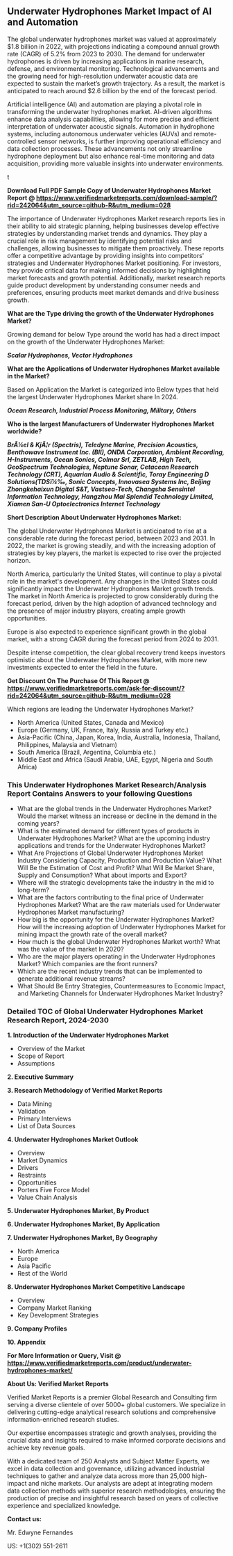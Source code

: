 <h2>Underwater Hydrophones Market Impact of AI and Automation</h2><p>The global underwater hydrophones market was valued at approximately $1.8 billion in 2022, with projections indicating a compound annual growth rate (CAGR) of 5.2% from 2023 to 2030. The demand for underwater hydrophones is driven by increasing applications in marine research, defense, and environmental monitoring. Technological advancements and the growing need for high-resolution underwater acoustic data are expected to sustain the market’s growth trajectory. As a result, the market is anticipated to reach around $2.6 billion by the end of the forecast period.</p><p>Artificial intelligence (AI) and automation are playing a pivotal role in transforming the underwater hydrophones market. AI-driven algorithms enhance data analysis capabilities, allowing for more precise and efficient interpretation of underwater acoustic signals. Automation in hydrophone systems, including autonomous underwater vehicles (AUVs) and remote-controlled sensor networks, is further improving operational efficiency and data collection processes. These advancements not only streamline hydrophone deployment but also enhance real-time monitoring and data acquisition, providing more valuable insights into underwater environments.</p>t</p><p id="" class=""><strong>Download Full PDF Sample Copy of Underwater Hydrophones Market Report @ <a href="https://www.verifiedmarketreports.com/download-sample/?rid=242064&utm_source=github-R&utm_medium=028" target="_blank">https://www.verifiedmarketreports.com/download-sample/?rid=242064&utm_source=github-R&utm_medium=028</a></strong></p><p>The importance of&nbsp;Underwater Hydrophones Market research reports lies in their ability to aid strategic planning, helping businesses develop effective strategies by understanding market trends and dynamics. They play a crucial role in risk management by identifying potential risks and challenges, allowing businesses to mitigate them proactively. These reports offer a competitive advantage by providing insights into competitors' strategies and Underwater Hydrophones Market positioning. For investors, they provide critical data for making informed decisions by highlighting market forecasts and growth potential. Additionally, market research reports guide product development by understanding consumer needs and preferences, ensuring products meet market demands and drive business growth.</p><p><strong>What are the&nbsp;Type driving the growth of the Underwater Hydrophones Market?</strong></p><p id="" class="">Growing demand for below Type around the world has had a direct impact on the growth of the Underwater Hydrophones Market:</p><em><strong>Scalar Hydrophones, Vector Hydrophones</strong></em></p><strong>What are the&nbsp;Applications&nbsp;of Underwater Hydrophones Market available in the Market?</strong></p><p id="" class="">Based on Application the Market is categorized into Below types that held the largest Underwater Hydrophones Market share In 2024.</p><em><strong>Ocean Research, Industrial Process Monitoring, Military, Others</strong></em></p><strong>Who is the largest Manufacturers of Underwater Hydrophones Market worldwide?</strong></p><p><em><strong>BrÃ¼el & KjÃ¦r (Spectris), Teledyne Marine, Precision Acoustics, Benthowave Instrument Inc. (BII), ONDA Corporation, Ambient Recording, H-Instruments, Ocean Sonics, Colmar Srl, ZETLAB, High Tech, GeoSpectrum Technologies, Neptune Sonar, Cetacean Research Technology (CRT), Aquarian Audio & Scientific, Toray Engineering D Solutions(TDSï¼‰, Sonic Concepts, Innovasea Systems Inc, Beijing Zhongkehaixun Digital S&T, Vastsea-Tech, Changsha Sensintel Information Technology, Hangzhou Mai Splendid Technology Limited, Xiamen San-U Optoelectronics Internet Technology</strong></em></p><p id="" class=""><strong>Short Description About Underwater Hydrophones Market:</strong></p><p>The global Underwater Hydrophones Market is anticipated to rise at a considerable rate during the forecast period, between 2023 and 2031. In 2022, the market is growing steadily, and with the increasing adoption of strategies by key players, the market is expected to rise over the projected horizon.</p><p>North America, particularly the United States, will continue to play a pivotal role in the market's development. Any changes in the United States could significantly impact the Underwater Hydrophones Market growth trends. The market in North America is projected to grow considerably during the forecast period, driven by the high adoption of advanced technology and the presence of major industry players, creating ample growth opportunities.</p><p>Europe is also expected to experience significant growth in the global market, with a strong CAGR during the forecast period from 2024 to 2031.</p><p>Despite intense competition, the clear global recovery trend keeps investors optimistic about the Underwater Hydrophones Market, with more new investments expected to enter the field in the future.</p><p id="" class=""><strong>Get Discount On The Purchase Of This Report @ <a href="https://www.verifiedmarketreports.com/ask-for-discount/?rid=242064&utm_source=github-R&utm_medium=028" target="_blank">https://www.verifiedmarketreports.com/ask-for-discount/?rid=242064&utm_source=github-R&utm_medium=028</a></strong></p>Which regions are leading the Underwater Hydrophones Market?</p><ul><li>North America (United States, Canada and Mexico)</li><li>Europe (Germany, UK, France, Italy, Russia and Turkey etc.)</li><li>Asia-Pacific (China, Japan, Korea, India, Australia, Indonesia, Thailand, Philippines, Malaysia and Vietnam)</li><li>South America (Brazil, Argentina, Columbia etc.)</li><li>Middle East and Africa (Saudi Arabia, UAE, Egypt, Nigeria and South Africa)</li></ul><h3 id="" class="">This Underwater Hydrophones Market Research/Analysis Report Contains Answers to your following Questions</h3><ul><li>What are the global trends in the Underwater Hydrophones Market? Would the market witness an increase or decline in the demand in the coming years?</li><li>What is the estimated demand for different types of products in Underwater Hydrophones Market? What are the upcoming industry applications and trends for the Underwater Hydrophones Market?</li><li>What Are Projections of Global Underwater Hydrophones Market Industry Considering Capacity, Production and Production Value? What Will Be the Estimation of Cost and Profit? What Will Be Market Share, Supply and Consumption? What about imports and Export?</li><li>Where will the strategic developments take the industry in the mid to long-term?</li><li>What are the factors contributing to the final price of Underwater Hydrophones Market? What are the raw materials used for Underwater Hydrophones Market manufacturing?</li><li>How big is the opportunity for the Underwater Hydrophones Market? How will the increasing adoption of Underwater Hydrophones Market for mining impact the growth rate of the overall market?</li><li>How much is the global Underwater Hydrophones Market worth? What was the value of the market In 2020?</li><li>Who are the major players operating in the Underwater Hydrophones Market? Which companies are the front runners?</li><li>Which are the recent industry trends that can be implemented to generate additional revenue streams?</li><li>What Should Be Entry Strategies, Countermeasures to Economic Impact, and Marketing Channels for Underwater Hydrophones Market Industry?</li></ul><h3 id="" class="">Detailed TOC of Global Underwater Hydrophones Market Research Report, 2024-2030</h3><p id="" class=""><strong>1. Introduction of the Underwater Hydrophones Market</strong></p><ul><li>Overview of the Market</li><li>Scope of Report</li><li>Assumptions</li></ul><p id="" class=""><strong>2. Executive Summary</strong></p><p id="" class=""><strong>3. Research Methodology of Verified Market Reports</strong></p><ul><li>Data Mining</li><li>Validation</li><li>Primary Interviews</li><li>List of Data Sources</li></ul><p id="" class=""><strong>4. Underwater Hydrophones Market Outlook</strong></p><ul><li>Overview</li><li>Market Dynamics</li><li>Drivers</li><li>Restraints</li><li>Opportunities</li><li>Porters Five Force Model</li><li>Value Chain Analysis</li></ul><p id="" class=""><strong>5. Underwater Hydrophones Market, By Product</strong></p><p id="" class=""><strong>6. Underwater Hydrophones Market, By Application</strong></p><p id="" class=""><strong>7. Underwater Hydrophones Market, By Geography</strong></p><ul><li>North America</li><li>Europe</li><li>Asia Pacific</li><li>Rest of the World</li></ul><p id="" class=""><strong>8. Underwater Hydrophones Market Competitive Landscape</strong></p><ul><li>Overview</li><li>Company Market Ranking</li><li>Key Development Strategies</li></ul><p id="" class=""><strong>9. Company Profiles</strong></p><p id="" class=""><strong>10. Appendix</strong></p><p id="" class=""><strong>For More Information or Query, Visit @ <a href="https://www.verifiedmarketreports.com/product/underwater-hydrophones-market/" target="_blank">https://www.verifiedmarketreports.com/product/underwater-hydrophones-market/</a></strong></p><p id="" class=""><strong>About Us: Verified Market Reports</strong></p><p id="" class="">Verified Market Reports is a premier Global Research and Consulting firm serving a diverse clientele of over 5000+ global customers. We specialize in delivering cutting-edge analytical research solutions and comprehensive information-enriched research studies.</p><p id="" class="">Our expertise encompasses strategic and growth analyses, providing the crucial data and insights required to make informed corporate decisions and achieve key revenue goals.</p><p id="" class="">With a dedicated team of 250 Analysts and Subject Matter Experts, we excel in data collection and governance, utilizing advanced industrial techniques to gather and analyze data across more than 25,000 high-impact and niche markets. Our analysts are adept at integrating modern data collection methods with superior research methodologies, ensuring the production of precise and insightful research based on years of collective experience and specialized knowledge.</p><p id="" class=""><strong>Contact us:</strong></p><p id="" class="">Mr. Edwyne Fernandes</p><p id="" class="">US: +1(302) 551-2611</p>